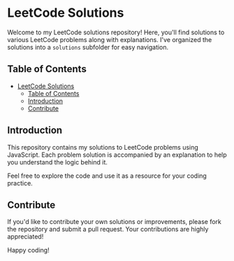 # LeetCode Solutions

Welcome to my LeetCode solutions repository! Here, you'll find solutions to various LeetCode problems along with explanations. I've organized the solutions into a `solutions` subfolder for easy navigation.

## Table of Contents

- [LeetCode Solutions](#leetcode-solutions)
  - [Table of Contents](#table-of-contents)
  - [Introduction](#introduction)
  - [Contribute](#contribute)

## Introduction

This repository contains my solutions to LeetCode problems using JavaScript. Each problem solution is accompanied by an explanation to help you understand the logic behind it.

Feel free to explore the code and use it as a resource for your coding practice.

## Contribute

If you'd like to contribute your own solutions or improvements, please fork the repository and submit a pull request. Your contributions are highly appreciated!

Happy coding!
